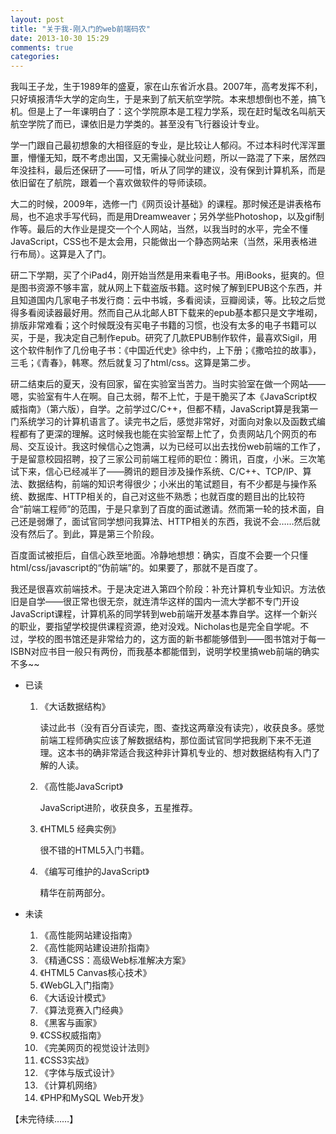 ```yaml
---
layout: post
title: "关于我-刚入门的web前端码农"
date: 2013-10-30 15:29
comments: true
categories: 
---
```

<span class="span-first-charactor">我</span>叫王子龙，生于1989年的盛夏，家在山东省沂水县。2007年，高考发挥不利，只好填报清华大学的定向生，于是来到了航天航空学院。本来想想倒也不差，搞飞机。但是上了一年课明白了：这个学院原本是工程力学系，现在赶时髦改名叫航天航空学院了而已，课依旧是力学类的。甚至没有飞行器设计专业。

学一门跟自己最初想象的大相径庭的专业，是比较让人郁闷。不过本科时代浑浑噩噩，懵懂无知，既不考虑出国，又无需操心就业问题，所以一路混了下来，居然四年没挂科，最后还保研了——可惜，听从了同学的建议，没有保到计算机系，而是依旧留在了航院，跟着一个喜欢做软件的导师读硕。

大二的时候，2009年，选修一门《网页设计基础》的课程。那时候还是讲表格布局，也不追求手写代码，而是用Dreamweaver；另外学些Photoshop，以及gif制作等。最后的大作业是提交一个个人网站，当然，以我当时的水平，完全不懂JavaScript，CSS也不是太会用，只能做出一个静态网站来（当然，采用表格进行布局）。这算是入了门。

<!-- more --> 

研二下学期，买了个iPad4，刚开始当然是用来看电子书。用iBooks，挺爽的。但是图书资源不够丰富，就从网上下载盗版书籍。这时候了解到EPUB这个东西，并且知道国内几家电子书发行商：云中书城，多看阅读，豆瓣阅读，等。比较之后觉得多看阅读器最好用。然而自己从北邮人BT下载来的epub基本都只是文字堆砌，排版非常难看；这个时候既没有买电子书籍的习惯，也没有太多的电子书籍可以买，于是，我决定自己制作epub。研究了几款EPUB制作软件，最喜欢Sigil，用这个软件制作了几份电子书：《中国近代史》徐中约，上下册；《撒哈拉的故事》，三毛；《青春》，韩寒。然后就复习了html/css。这算是第二步。

研二结束后的夏天，没有回家，留在实验室当苦力。当时实验室在做一个网站——嗯，实验室有牛人在啊。自己太弱，帮不上忙，于是干脆买了本《JavaScript权威指南》（第六版），自学。之前学过C/C++，但都不精，JavaScript算是我第一门系统学习的计算机语言了。读完书之后，感觉非常好，对面向对象以及函数式编程都有了更深的理解。这时候我也能在实验室帮上忙了，负责网站几个网页的布局、交互设计。我这时候信心之饱满，以为已经可以出去找份web前端的工作了，于是留意校园招聘，投了三家公司前端工程师的职位：腾讯，百度，小米。三次笔试下来，信心已经减半了——腾讯的题目涉及操作系统、C/C++、TCP/IP、算法、数据结构，前端的知识考得很少；小米出的笔试题目，有不少都是与操作系统、数据库、HTTP相关的，自己对这些不熟悉；也就百度的题目出的比较符合“前端工程师”的范围，于是只拿到了百度的面试邀请。然而第一轮的技术面，自己还是弱爆了，面试官同学想问我算法、HTTP相关的东西，我说不会……然后就没有然后了。到此，算是第三个阶段。

百度面试被拒后，自信心跌至地面。冷静地想想：确实，百度不会要一个只懂html/css/javascript的“伪前端”的。如果要了，那就不是百度了。

我还是很喜欢前端技术。于是决定进入第四个阶段：补充计算机专业知识。方法依旧是自学——很正常也很无奈，就连清华这样的国内一流大学都不专门开设JavaScript课程，计算机系的同学转到web前端开发基本靠自学。这样一个新兴的职业，要指望学校提供课程资源，绝对没戏。Nicholas也是完全自学呢。不过，学校的图书馆还是非常给力的，这方面的新书都能够借到——图书馆对于每一ISBN对应书目一般只有两份，而我基本都能借到，说明学校里搞web前端的确实不多~~

<ul>
	<li>已读</li>
		<ol>
			<li>《大话数据结构》</li>
				<p>读过此书（没有百分百读完，图、查找这两章没有读完），收获良多。感觉前端工程师确实应该了解数据结构，那位面试官同学把我刷下来不无道理。这本书的确非常适合我这种非计算机专业的、想对数据结构有入门了解的人读。</p>
			<li>《高性能JavaScript》</li>
				<p>JavaScript进阶，收获良多，五星推荐。</p>
			<li>《HTML5 经典实例》</li>
				<p>很不错的HTML5入门书籍。</p>
			<li>《编写可维护的JavaScript》</li>
				<p>精华在前两部分。</p>
		</ol>
	<li>未读</li>
	<ol>
		<li>《高性能网站建设指南》</li>
		<li>《高性能网站建设进阶指南》</li>
		<li>《精通CSS：高级Web标准解决方案》</li>
		<li>《HTML5 Canvas核心技术》</li>
		<li>《WebGL入门指南》</li>
		<li>《大话设计模式》</li>
		<li>《算法竞赛入门经典》</li>
		<li>《黑客与画家》</li>
		<li>《CSS权威指南》</li>
		<li>《完美网页的视觉设计法则》</li>
		<li>《CSS3实战》</li>
		<li>《字体与版式设计》</li>
		<li>《计算机网络》</li>
		<li>《PHP和MySQL Web开发》</li>
	</ol>
</ul>


【未完待续……】